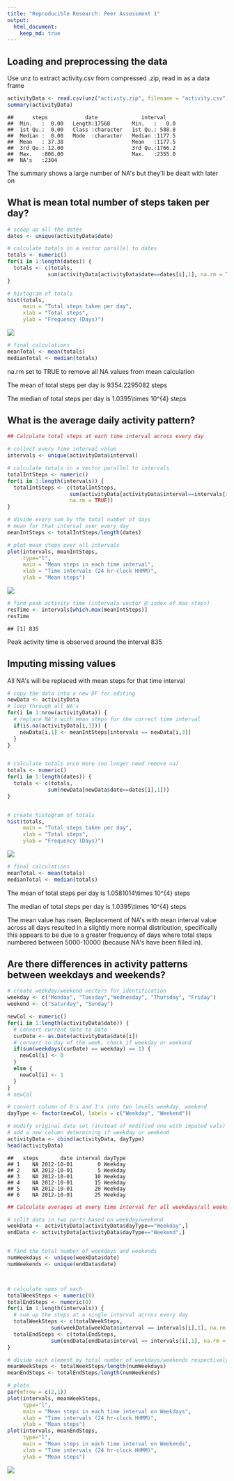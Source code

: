 ```yaml
---
title: "Reproducible Research: Peer Assessment 1"
output: 
  html_document:
    keep_md: true
---
```

## Loading and preprocessing the data  


Use unz to extract activity.csv from compressed .zip, read in as a data frame

```r
activityData <- read.csv(unz("activity.zip", filename = "activity.csv"), header = TRUE)
summary(activityData)
```

```
##      steps            date              interval     
##  Min.   :  0.00   Length:17568       Min.   :   0.0  
##  1st Qu.:  0.00   Class :character   1st Qu.: 588.8  
##  Median :  0.00   Mode  :character   Median :1177.5  
##  Mean   : 37.38                      Mean   :1177.5  
##  3rd Qu.: 12.00                      3rd Qu.:1766.2  
##  Max.   :806.00                      Max.   :2355.0  
##  NA's   :2304
```
The summary shows a large number of NA's but they'll be dealt with later on 

## What is mean total number of steps taken per day?

```r
# scoop up all the dates
dates <- unique(activityData$date)

# calculate totals in a vector parallel to dates
totals <- numeric()
for(i in 1:length(dates)) {
  totals <- c(totals, 
             sum(activityData[activityData$date==dates[i],1], na.rm = TRUE))
}

# histogram of totals
hist(totals,
     main = "Total steps taken per day",
     xlab = "Total steps",
     ylab = "Frequency (Days)")
```

![](PA1_files/figure-html/meansteps-1.png)<!-- -->

```r
# final calculations
meanTotal <- mean(totals)
medianTotal <- median(totals)
```

na.rm set to TRUE to remove all NA values from mean calculation 

The mean of total steps per day is 9354.2295082 steps  

The median of total steps per day is 1.0395\times 10^{4} steps  

## What is the average daily activity pattern?

```r
## Calculate total steps at each time interval across every day 

# collect every time interval value 
intervals <- unique(activityData$interval)

# calculate totals in a vector parallel to intervals
totalIntSteps <- numeric()
for(i in 1:length(intervals)) {
  totalIntSteps <- c(totalIntSteps, 
                    sum(activityData[activityData$interval==intervals[i],1], 
                    na.rm = TRUE))
}

# divide every sum by the total number of days
# mean for that interval over every day 
meanIntSteps <- totalIntSteps/length(dates)

# plot mean steps over all intervals
plot(intervals, meanIntSteps, 
     type="l",
     main = "Mean steps in each time interval",
     xlab = "Time intervals (24 hr-clock HHMM)",
     ylab = "Mean steps")
```

![](PA1_files/figure-html/meanactivity-1.png)<!-- -->

```r
# find peak activity time (intervals vector @ index of max steps)
resTime <- intervals[which.max(meanIntSteps)]
resTime
```

```
## [1] 835
```
Peak activity time is observed around the interval 835  

## Imputing missing values  
All NA's will be replaced with mean steps for that time interval 

```r
# copy the data into a new DF for editing
newData <- activityData
# loop through all NA's
for(i in 1:nrow(activityData)) {
  # replace NA's with mean steps for the correct time interval
  if(is.na(activityData[i,1])) {
    newData[i,1] <- meanIntSteps[intervals == newData[i,3]]
  }
}


# calculate totals once more (no longer need remove na)
totals <- numeric()
for(i in 1:length(dates)) {
  totals <- c(totals, 
             sum(newData[newData$date==dates[i],1]))
}


# create histogram of totals
hist(totals,
     main = "Total steps taken per day",
     xlab = "Total steps",
     ylab = "Frequency (Days)")
```

![](PA1_files/figure-html/missingVals-1.png)<!-- -->

```r
# final calculations
meanTotal <- mean(totals)
medianTotal <- median(totals)
```
The mean of total steps per day is 1.0581014\times 10^{4} steps  

The median of total steps per day is 1.0395\times 10^{4} steps 

The mean value has risen. Replacement of NA's with mean interval value across 
all days resulted in a slightly more normal distribution, specifically this
appears to be due to a greater frequency of days where total steps numbered 
between 5000-10000 (because NA's have been filled in).

## Are there differences in activity patterns between weekdays and weekends?

```r
# create weekday/weekend vectors for identification
weekday <- c("Monday", "Tuesday","Wednesday", "Thursday", "Friday")
weekend <- c("Saturday", "Sunday")

newCol <- numeric()
for(i in 1:length(activityData$date)) {
  # convert current date to Date 
  curDate <- as.Date(activityData$date[i])
  # convert to day of the week, check if weekday or weekend
  if(sum(weekdays(curDate) == weekday) == 1) {
    newCol[i] <- 0
  }  
  else {
    newCol[i] <- 1
  }
}
# newCol

# convert column of 0's and 1's into two levels weekday, weekend
dayType <- factor(newCol, labels = c("Weekday", "Weekend"))

# modify original data set (instead of modified one with imputed vals)
# add a new column determining if weekday or weekend
activityData <- cbind(activityData, dayType)
head(activityData)
```

```
##   steps       date interval dayType
## 1    NA 2012-10-01        0 Weekday
## 2    NA 2012-10-01        5 Weekday
## 3    NA 2012-10-01       10 Weekday
## 4    NA 2012-10-01       15 Weekday
## 5    NA 2012-10-01       20 Weekday
## 6    NA 2012-10-01       25 Weekday
```

```r
## Calculate averages at every time interval for all weekdays/all weekends

# split data in two parts based on weekday/weekend
weekData <- activityData[activityData$dayType=="Weekday",]
endData <- activityData[activityData$dayType=="Weekend",]


# find the total number of weekdays and weekends
numWeekdays <- unique(weekData$date)
numWeekends <- unique(endData$date)



# calculate sums of each 
totalWeekSteps <- numeric(0) 
totalEndSteps <- numeric(0)
for(i in 1:length(intervals)) {
  # sum up the steps at a single interval across every day
  totalWeekSteps <- c(totalWeekSteps, 
              sum(weekData[weekData$interval == intervals[i],1], na.rm = TRUE))
  totalEndSteps <- c(totalEndSteps, 
              sum(endData[endData$interval == intervals[i],1], na.rm = TRUE))
}

# divide each element by total number of weekdays/weekends respectively 
meanWeekSteps <- totalWeekSteps/length(numWeekdays)
meanEndSteps <- totalEndSteps/length(numWeekends)

# plots
par(mfrow = c(2,1))
plot(intervals, meanWeekSteps,
     type="l",
     main = "Mean steps in each time interval on Weekdays",
     xlab = "Time intervals (24 hr-clock HHMM)",
     ylab = "Mean steps")
plot(intervals, meanEndSteps,
     type="l",
     main = "Mean steps in each time interval on Weekends",
     xlab = "Time intervals (24 hr-clock HHMM)",
     ylab = "Mean steps")
```

![](PA1_files/figure-html/weekdays-1.png)<!-- -->
